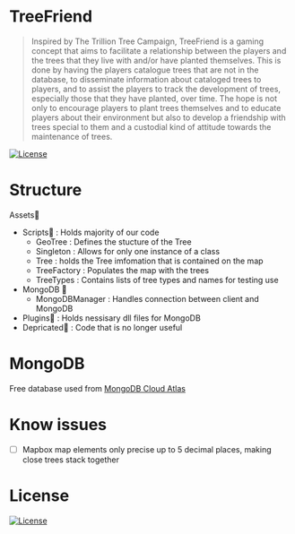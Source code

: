 # TreeFriend

> Inspired by The Trillion Tree Campaign, TreeFriend is a gaming concept that aims to facilitate a relationship between the players and the trees that they live with and/or have planted themselves. This is done by having the players catalogue trees that are not in the database, to disseminate information about cataloged trees to players, and to assist the players to track the development of trees, especially those that they have planted, over time. The hope is not only to encourage players to plant trees themselves and to educate players about their environment but also to develop a friendship with trees special to them and a custodial kind of attitude towards the maintenance of trees.


[![License](http://img.shields.io/:license-mit-blue.svg?style=flat-square)](http://badges.mit-license.org)

# Structure
Assets:file_folder:
 - Scripts:file_folder: : Holds majority of our code
    - GeoTree : Defines the stucture of the Tree
    - Singleton : Allows for only one instance of a class
    - Tree : holds the Tree imfomation that is contained on the map
    - TreeFactory : Populates the map with the trees
    - TreeTypes : Contains lists of tree types and names for testing use
  - MongoDB :file_folder:
    - MongoDBManager : Handles connection between client and MongoDB
  - Plugins:file_folder: : Holds nessisary dll files for MongoDB
  - Depricated:file_folder: : Code that is no longer useful

# MongoDB
Free database used from  [MongoDB Cloud Atlas](https://www.mongodb.com/cloud/atlas/ "MongoDB Cloud Atlas")

# Know issues
- [ ] Mapbox map elements only precise up to 5 decimal places, making close trees stack together

# License
[![License](http://img.shields.io/:license-mit-blue.svg?style=flat-square)](http://badges.mit-license.org)
